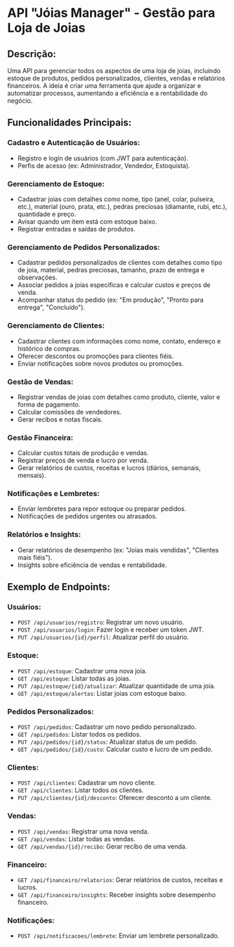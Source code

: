 # API "Jóias Manager" - Gestão para Loja de Joias

## Descrição:
Uma API para gerenciar todos os aspectos de uma loja de joias, incluindo estoque de produtos, pedidos personalizados, clientes, vendas e relatórios financeiros. A ideia é criar uma ferramenta que ajude a organizar e automatizar processos, aumentando a eficiência e a rentabilidade do negócio.

## Funcionalidades Principais:

### Cadastro e Autenticação de Usuários:
- Registro e login de usuários (com JWT para autenticação).
- Perfis de acesso (ex: Administrador, Vendedor, Estoquista).

### Gerenciamento de Estoque:
- Cadastrar joias com detalhes como nome, tipo (anel, colar, pulseira, etc.), material (ouro, prata, etc.), pedras preciosas (diamante, rubi, etc.), quantidade e preço.
- Avisar quando um item está com estoque baixo.
- Registrar entradas e saídas de produtos.

### Gerenciamento de Pedidos Personalizados:
- Cadastrar pedidos personalizados de clientes com detalhes como tipo de joia, material, pedras preciosas, tamanho, prazo de entrega e observações.
- Associar pedidos a joias específicas e calcular custos e preços de venda.
- Acompanhar status do pedido (ex: "Em produção", "Pronto para entrega", "Concluído").

### Gerenciamento de Clientes:
- Cadastrar clientes com informações como nome, contato, endereço e histórico de compras.
- Oferecer descontos ou promoções para clientes fiéis.
- Enviar notificações sobre novos produtos ou promoções.

### Gestão de Vendas:
- Registrar vendas de joias com detalhes como produto, cliente, valor e forma de pagamento.
- Calcular comissões de vendedores.
- Gerar recibos e notas fiscais.

### Gestão Financeira:
- Calcular custos totais de produção e vendas.
- Registrar preços de venda e lucro por venda.
- Gerar relatórios de custos, receitas e lucros (diários, semanais, mensais).

### Notificações e Lembretes:
- Enviar lembretes para repor estoque ou preparar pedidos.
- Notificações de pedidos urgentes ou atrasados.

### Relatórios e Insights:
- Gerar relatórios de desempenho (ex: "Joias mais vendidas", "Clientes mais fiéis").
- Insights sobre eficiência de vendas e rentabilidade.

<!-- 
 ## Tecnologias Utilizadas:
- **Spring Boot 3**: Para criar a API RESTful.
- **Java 17**: Versão LTS do Java.
- **Spring Security**: Para autenticação JWT.
- **Spring Data JPA**: Para persistência de dados.
- **Banco de Dados**:Mysql
- **Railway**: Para deploy na nuvem.
- **Docker**: Para containerizar a aplicação.
- **Swagger/OpenAPI**: Para documentação da API.
- **Twilio ou Firebase**: Para notificações.
- **GitHub Actions**: Para CI/CD........
--> 

## Exemplo de Endpoints:

### Usuários:
- `POST /api/usuarios/registro`: Registrar um novo usuário.
- `POST /api/usuarios/login`: Fazer login e receber um token JWT.
- `PUT /api/usuarios/{id}/perfil`: Atualizar perfil do usuário.

### Estoque:
- `POST /api/estoque`: Cadastrar uma nova joia.
- `GET /api/estoque`: Listar todas as joias.
- `PUT /api/estoque/{id}/atualizar`: Atualizar quantidade de uma joia.
- `GET /api/estoque/alertas`: Listar joias com estoque baixo.

### Pedidos Personalizados:
- `POST /api/pedidos`: Cadastrar um novo pedido personalizado.
- `GET /api/pedidos`: Listar todos os pedidos.
- `PUT /api/pedidos/{id}/status`: Atualizar status de um pedido.
- `GET /api/pedidos/{id}/custo`: Calcular custo e lucro de um pedido.

### Clientes:
- `POST /api/clientes`: Cadastrar um novo cliente.
- `GET /api/clientes`: Listar todos os clientes.
- `PUT /api/clientes/{id}/desconto`: Oferecer desconto a um cliente.

### Vendas:
- `POST /api/vendas`: Registrar uma nova venda.
- `GET /api/vendas`: Listar todas as vendas.
- `GET /api/vendas/{id}/recibo`: Gerar recibo de uma venda.

### Financeiro:
- `GET /api/financeiro/relatorios`: Gerar relatórios de custos, receitas e lucros.
- `GET /api/financeiro/insights`: Receber insights sobre desempenho financeiro.

### Notificações:
- `POST /api/notificacoes/lembrete`: Enviar um lembrete personalizado.
